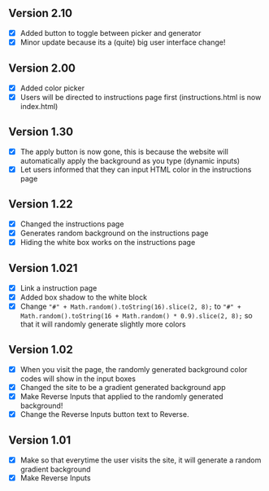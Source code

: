 ## Version 2.10
- [x] Added button to toggle between picker and generator
- [x] Minor update because its a (quite) big user interface change!

## Version 2.00
- [x] Added color picker
- [x] Users will be directed to instructions page first (instructions.html is now index.html)

## Version 1.30
- [x] The apply button is now gone, this is because the website will automatically apply the background as you type (dynamic inputs)
- [x] Let users informed that they can input HTML color in the instructions page

## Version 1.22
- [x] Changed the instructions page
- [x] Generates random background on the instructions page
- [x] Hiding the white box works on the instructions page

## Version 1.021
- [x] Link a instruction page
- [x] Added box shadow to the white block
- [x] Change `"#" + Math.random().toString(16).slice(2, 8);` to `"#" + Math.random().toString(16 + Math.random() * 0.9).slice(2, 8);` so that it will randomly generate slightly more colors

## Version 1.02
- [x] When you visit the page, the randomly generated background color codes will show in the input boxes
- [x] Changed the site to be a gradient generated background app
- [x] Make Reverse Inputs that applied to the randomly generated background!
- [x] Change the Reverse Inputs button text to Reverse.

## Version 1.01
- [x] Make so that everytime the user visits the site, it will generate a random gradient background
- [x] Make Reverse Inputs